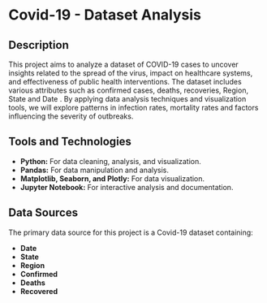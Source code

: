 <h1>Covid-19 - Dataset Analysis</h1>


<h2>Description</h2>
This project aims to analyze a dataset of COVID-19 cases to uncover insights related to the spread of the virus, impact on healthcare systems, and effectiveness of public health interventions. The dataset includes various attributes such as confirmed cases, deaths, recoveries, Region, State and Date . By applying data analysis techniques and visualization tools, we will explore patterns in infection rates, mortality rates and factors influencing the severity of outbreaks.
<br />

					
<h2>Tools and Technologies</h2>
<ul>
    <li><b>Python:</b> For data cleaning, analysis, and visualization.</li>
    <li><b>Pandas:</b> For data manipulation and analysis.</li>
    <li><b>Matplotlib, Seaborn, and Plotly:</b> For data visualization.</li> 
    <li><b>Jupyter Notebook:</b> For interactive analysis and documentation.</li>
  
</ul>

<h2>Data Sources</h2>
<p>The primary data source for this project is a Covid-19 dataset containing:</p>
<ul>
    <li><b>Date</b></li>
    <li><b>State</b></li>
    <li><b>Region</b></li>
    <li><b>Confirmed</b></li>
    <li><b>Deaths</b></li>
    <li><b>Recovered</b></li>
</ul>
